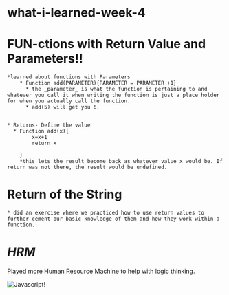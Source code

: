 # what-i-learned-week-4




# **FUN-ctions with Return Value and Parameters!!**
    *learned about functions with Parameters
        * Function add(PARAMETER){PARAMETER = PARAMETER +1}
          * the _parameter_ is what the function is pertaining to and whatever you call it when writing the function is just a place holder for when you actually call the function.
          * add(5) will get you 6.


    * Returns- Define the value 
      * Function add(x){
            x=x+1
            return x
  
        }
        *this lets the result become back as whatever value x would be. If return was not there, the result would be undefined.


# Return of the String
    * did an exercise where we practiced how to use return values to further cement our basic knowledge of them and how they work within a function.

# _HRM_
 Played more Human Resource Machine to help with logic thinking.

![Javascript!](https://media.giphy.com/media/fuJPZBIIqzbt1kAYVc/source.gif)